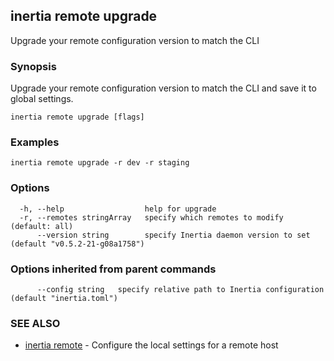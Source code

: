 ## inertia remote upgrade

Upgrade your remote configuration version to match the CLI

### Synopsis

Upgrade your remote configuration version to match the CLI and save it to global settings.

```
inertia remote upgrade [flags]
```

### Examples

```
inertia remote upgrade -r dev -r staging
```

### Options

```
  -h, --help                  help for upgrade
  -r, --remotes stringArray   specify which remotes to modify (default: all)
      --version string        specify Inertia daemon version to set (default "v0.5.2-21-g08a1758")
```

### Options inherited from parent commands

```
      --config string   specify relative path to Inertia configuration (default "inertia.toml")
```

### SEE ALSO

* [inertia remote](inertia_remote.md)	 - Configure the local settings for a remote host

